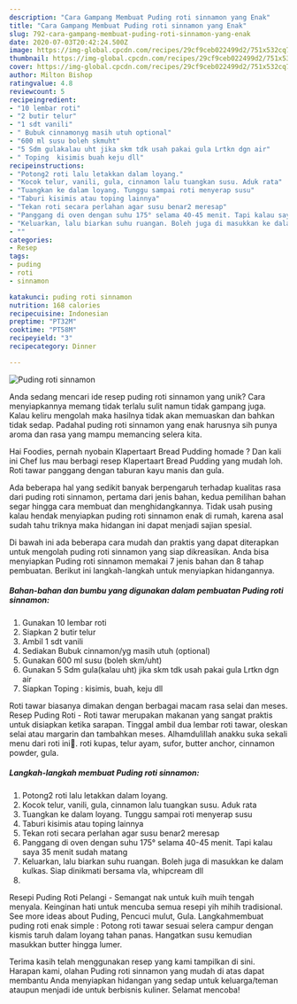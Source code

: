 ```yaml
---
description: "Cara Gampang Membuat Puding roti sinnamon yang Enak"
title: "Cara Gampang Membuat Puding roti sinnamon yang Enak"
slug: 792-cara-gampang-membuat-puding-roti-sinnamon-yang-enak
date: 2020-07-03T20:42:24.500Z
image: https://img-global.cpcdn.com/recipes/29cf9ceb022499d2/751x532cq70/puding-roti-sinnamon-foto-resep-utama.jpg
thumbnail: https://img-global.cpcdn.com/recipes/29cf9ceb022499d2/751x532cq70/puding-roti-sinnamon-foto-resep-utama.jpg
cover: https://img-global.cpcdn.com/recipes/29cf9ceb022499d2/751x532cq70/puding-roti-sinnamon-foto-resep-utama.jpg
author: Milton Bishop
ratingvalue: 4.8
reviewcount: 5
recipeingredient:
- "10 lembar roti"
- "2 butir telur"
- "1 sdt vanili"
- " Bubuk cinnamonyg masih utuh optional"
- "600 ml susu boleh skmuht"
- "5 Sdm gulakalau uht jika skm tdk usah pakai gula Lrtkn dgn air"
- " Toping  kisimis buah keju dll"
recipeinstructions:
- "Potong2 roti lalu letakkan dalam loyang."
- "Kocok telur, vanili, gula, cinnamon lalu tuangkan susu. Aduk rata"
- "Tuangkan ke dalam loyang. Tunggu sampai roti menyerap susu"
- "Taburi kisimis atau toping lainnya"
- "Tekan roti secara perlahan agar susu benar2 meresap"
- "Panggang di oven dengan suhu 175° selama 40-45 menit. Tapi kalau saya 35 menit sudah matang"
- "Keluarkan, lalu biarkan suhu ruangan. Boleh juga di masukkan ke dalam kulkas. Siap dinikmati bersama vla, whipcream dll"
- ""
categories:
- Resep
tags:
- puding
- roti
- sinnamon

katakunci: puding roti sinnamon 
nutrition: 168 calories
recipecuisine: Indonesian
preptime: "PT32M"
cooktime: "PT58M"
recipeyield: "3"
recipecategory: Dinner

---
```



![Puding roti sinnamon](https://img-global.cpcdn.com/recipes/29cf9ceb022499d2/751x532cq70/puding-roti-sinnamon-foto-resep-utama.jpg)

Anda sedang mencari ide resep puding roti sinnamon yang unik? Cara menyiapkannya memang tidak terlalu sulit namun tidak gampang juga. Kalau keliru mengolah maka hasilnya tidak akan memuaskan dan bahkan tidak sedap. Padahal puding roti sinnamon yang enak harusnya sih punya aroma dan rasa yang mampu memancing selera kita.

Hai Foodies, pernah nyobain Klapertaart Bread Pudding homade ? Dan kali ini Chef Ius mau berbagi resep Klapertaart Bread Pudding yang mudah loh. Roti tawar panggang dengan taburan kayu manis dan gula.

Ada beberapa hal yang sedikit banyak berpengaruh terhadap kualitas rasa dari puding roti sinnamon, pertama dari jenis bahan, kedua pemilihan bahan segar hingga cara membuat dan menghidangkannya. Tidak usah pusing kalau hendak menyiapkan puding roti sinnamon enak di rumah, karena asal sudah tahu triknya maka hidangan ini dapat menjadi sajian spesial.


Di bawah ini ada beberapa cara mudah dan praktis yang dapat diterapkan untuk mengolah puding roti sinnamon yang siap dikreasikan. Anda bisa menyiapkan Puding roti sinnamon memakai 7 jenis bahan dan 8 tahap pembuatan. Berikut ini langkah-langkah untuk menyiapkan hidangannya.

<!--inarticleads1-->

##### Bahan-bahan dan bumbu yang digunakan dalam pembuatan Puding roti sinnamon:

1. Gunakan 10 lembar roti
1. Siapkan 2 butir telur
1. Ambil 1 sdt vanili
1. Sediakan  Bubuk cinnamon/yg masih utuh (optional)
1. Gunakan 600 ml susu (boleh skm/uht)
1. Gunakan 5 Sdm gula(kalau uht) jika skm tdk usah pakai gula Lrtkn dgn air
1. Siapkan  Toping : kisimis, buah, keju dll


Roti tawar biasanya dimakan dengan berbagai macam rasa selai dan meses. Resep Puding Roti - Roti tawar merupakan makanan yang sangat praktis untuk disiapkan ketika sarapan. Tinggal ambil dua lembar roti tawar, oleskan selai atau margarin dan tambahkan meses. Alhamdulillah anakku suka sekali menu dari roti ini🥰. roti kupas, telur ayam, sufor, butter anchor, cinnamon powder, gula. 

<!--inarticleads2-->

##### Langkah-langkah membuat Puding roti sinnamon:

1. Potong2 roti lalu letakkan dalam loyang.
1. Kocok telur, vanili, gula, cinnamon lalu tuangkan susu. Aduk rata
1. Tuangkan ke dalam loyang. Tunggu sampai roti menyerap susu
1. Taburi kisimis atau toping lainnya
1. Tekan roti secara perlahan agar susu benar2 meresap
1. Panggang di oven dengan suhu 175° selama 40-45 menit. Tapi kalau saya 35 menit sudah matang
1. Keluarkan, lalu biarkan suhu ruangan. Boleh juga di masukkan ke dalam kulkas. Siap dinikmati bersama vla, whipcream dll
1. 


Resepi Puding Roti Pelangi - Semangat nak untuk kuih muih tengah menyala. Keinginan hati untuk mencuba semua resepi yih mihih tradisional. See more ideas about Puding, Pencuci mulut, Gula. Langkahmembuat puding roti enak simple : Potong roti tawar sesuai selera campur dengan kismis taruh dalam loyang tahan panas. Hangatkan susu kemudian masukkan butter hingga lumer. 

Terima kasih telah menggunakan resep yang kami tampilkan di sini. Harapan kami, olahan Puding roti sinnamon yang mudah di atas dapat membantu Anda menyiapkan hidangan yang sedap untuk keluarga/teman ataupun menjadi ide untuk berbisnis kuliner. Selamat mencoba!
